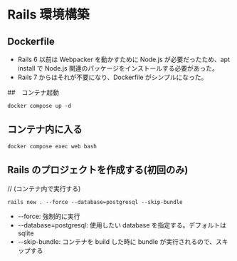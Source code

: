 # Rails 環境構築

## Dockerfile

- Rails 6 以前は Webpacker を動かすために Node.js が必要だったため、apt install で Node.js 関連のパッケージをインストールする必要があった。
- Rails 7 からはそれが不要になり、Dockerfile がシンプルになった。

##　コンテナ起動

```
docker compose up -d
```

## コンテナ内に入る

```
docker compose exec web bash
```

## Rails のプロジェクトを作成する(初回のみ)

// (コンテナ内で実行する)

```
rails new . --force --database=postgresql --skip-bundle
```

- --force: 強制的に実行
- --database=postgresql: 使用したい database を指定する。デフォルトは sqlite
- --skip-bundle: コンテナを build した時に bundle が実行されるので、スキップする
